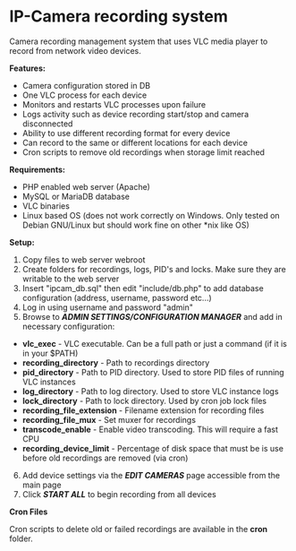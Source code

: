 # IP-Camera recording system

Camera recording management system that uses VLC media player to record from network video devices.

__Features:__

* Camera configuration stored in DB
* One VLC process for each device
* Monitors and restarts VLC processes upon failure
* Logs activity such as device recording start/stop and camera disconnected
* Ability to use different recording format for every device
* Can record to the same or different locations for each device
* Cron scripts to remove old recordings when storage limit reached

__Requirements:__

* PHP enabled web server (Apache)
* MySQL or MariaDB database
* VLC binaries
* Linux based OS (does not work correctly on Windows. Only tested on Debian GNU/Linux but should work fine on other *nix like OS)


__Setup:__

1. Copy files to web server webroot
2. Create folders for recordings, logs, PID's and locks. Make sure they are writable to the web server
3. Insert "ipcam_db.sql" then edit "include/db.php" to add database configuration (address, username, password etc...)
4. Log in using username and password "admin"
5. Browse to __*ADMIN SETTINGS/CONFIGURATION MANAGER*__ and add in necessary configuration:
 * __vlc_exec__ - VLC executable. Can be a full path or just a command (if it is in your $PATH)
 * __recording\_directory__ - Path to recordings directory
 * __pid\_directory__ - Path to PID directory. Used to store PID files of running VLC instances
 * __log\_directory__ - Path to log directory. Used to store VLC instance logs
 * __lock\_directory__ - Path to lock directory. Used by cron job lock files
 * __recording\_file\_extension__ - Filename extension for recording files
 * __recording\_file\_mux__ - Set muxer for recordings
 * __transcode\_enable__ - Enable video transcoding. This will require a fast CPU
 * __recording\_device\_limit__ - Percentage of disk space that must be is use before old recordings are removed (via cron)
6. Add device settings via the __*EDIT CAMERAS*__ page accessible from the main page
7. Click __*START ALL*__ to begin recording from all devices

__Cron Files__

Cron scripts to delete old or failed recordings are available in the __cron__ folder.


